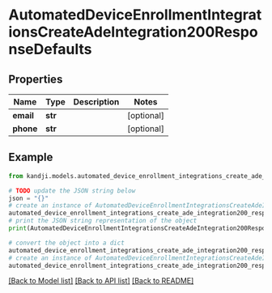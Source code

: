 # AutomatedDeviceEnrollmentIntegrationsCreateAdeIntegration200ResponseDefaults


## Properties

Name | Type | Description | Notes
------------ | ------------- | ------------- | -------------
**email** | **str** |  | [optional] 
**phone** | **str** |  | [optional] 

## Example

```python
from kandji.models.automated_device_enrollment_integrations_create_ade_integration200_response_defaults import AutomatedDeviceEnrollmentIntegrationsCreateAdeIntegration200ResponseDefaults

# TODO update the JSON string below
json = "{}"
# create an instance of AutomatedDeviceEnrollmentIntegrationsCreateAdeIntegration200ResponseDefaults from a JSON string
automated_device_enrollment_integrations_create_ade_integration200_response_defaults_instance = AutomatedDeviceEnrollmentIntegrationsCreateAdeIntegration200ResponseDefaults.from_json(json)
# print the JSON string representation of the object
print(AutomatedDeviceEnrollmentIntegrationsCreateAdeIntegration200ResponseDefaults.to_json())

# convert the object into a dict
automated_device_enrollment_integrations_create_ade_integration200_response_defaults_dict = automated_device_enrollment_integrations_create_ade_integration200_response_defaults_instance.to_dict()
# create an instance of AutomatedDeviceEnrollmentIntegrationsCreateAdeIntegration200ResponseDefaults from a dict
automated_device_enrollment_integrations_create_ade_integration200_response_defaults_from_dict = AutomatedDeviceEnrollmentIntegrationsCreateAdeIntegration200ResponseDefaults.from_dict(automated_device_enrollment_integrations_create_ade_integration200_response_defaults_dict)
```
[[Back to Model list]](../README.md#documentation-for-models) [[Back to API list]](../README.md#documentation-for-api-endpoints) [[Back to README]](../README.md)


